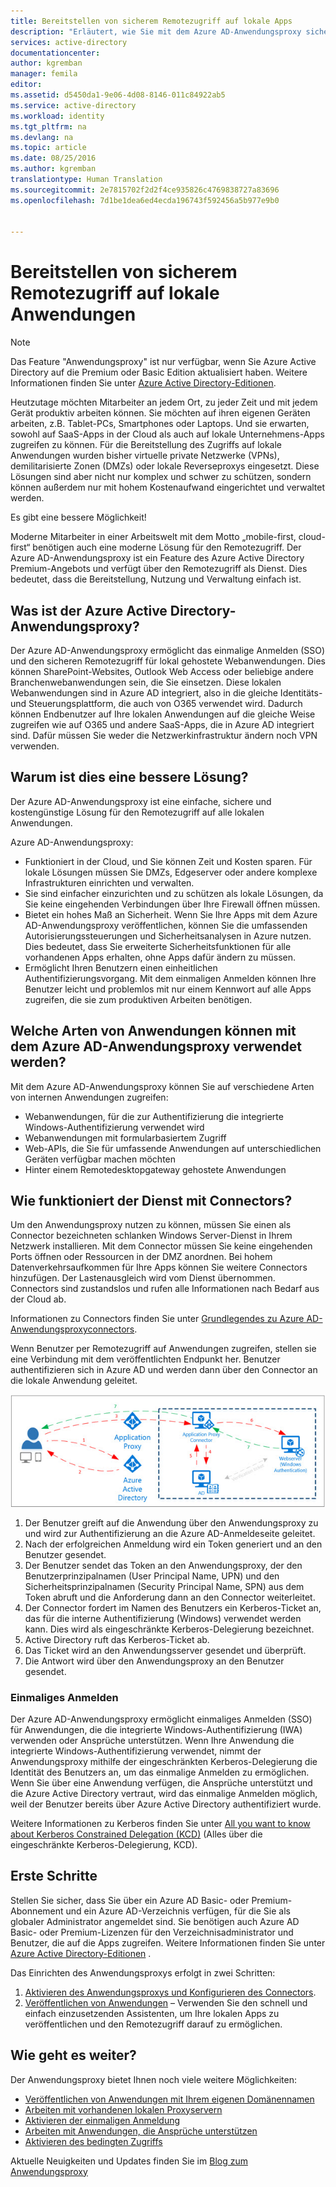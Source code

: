```yaml
---
title: Bereitstellen von sicherem Remotezugriff auf lokale Apps
description: "Erläutert, wie Sie mit dem Azure AD-Anwendungsproxy sicheren Remotezugriff auf Ihre lokalen Anwendungen bereitstellen können."
services: active-directory
documentationcenter: 
author: kgremban
manager: femila
editor: 
ms.assetid: d5450da1-9e06-4d08-8146-011c84922ab5
ms.service: active-directory
ms.workload: identity
ms.tgt_pltfrm: na
ms.devlang: na
ms.topic: article
ms.date: 08/25/2016
ms.author: kgremban
translationtype: Human Translation
ms.sourcegitcommit: 2e7815702f2d2f4ce935826c4769838727a83696
ms.openlocfilehash: 7d1be1dea6ed4ecda196743f592456a5b977e9b0


---
```

# <a name="how-to-provide-secure-remote-access-to-on-premises-applications"></a>Bereitstellen von sicherem Remotezugriff auf lokale Anwendungen
> [!NOTE]
> Das Feature "Anwendungsproxy" ist nur verfügbar, wenn Sie Azure Active Directory auf die Premium oder Basic Edition aktualisiert haben. Weitere Informationen finden Sie unter [Azure Active Directory-Editionen](active-directory-editions.md).
> 
> 

Heutzutage möchten Mitarbeiter an jedem Ort, zu jeder Zeit und mit jedem Gerät produktiv arbeiten können. Sie möchten auf ihren eigenen Geräten arbeiten, z.B. Tablet-PCs, Smartphones oder Laptops. Und sie erwarten, sowohl auf SaaS-Apps in der Cloud als auch auf lokale Unternehmens-Apps zugreifen zu können. Für die Bereitstellung des Zugriffs auf lokale Anwendungen wurden bisher virtuelle private Netzwerke (VPNs), demilitarisierte Zonen (DMZs) oder lokale Reverseproxys eingesetzt. Diese Lösungen sind aber nicht nur komplex und schwer zu schützen, sondern können außerdem nur mit hohem Kostenaufwand eingerichtet und verwaltet werden.

Es gibt eine bessere Möglichkeit!

Moderne Mitarbeiter in einer Arbeitswelt mit dem Motto „mobile-first, cloud-first“ benötigen auch eine moderne Lösung für den Remotezugriff. Der Azure AD-Anwendungsproxy ist ein Feature des Azure Active Directory Premium-Angebots und verfügt über den Remotezugriff als Dienst. Dies bedeutet, dass die Bereitstellung, Nutzung und Verwaltung einfach ist.

## <a name="what-is-azure-active-directory-application-proxy"></a>Was ist der Azure Active Directory-Anwendungsproxy?
Der Azure AD-Anwendungsproxy ermöglicht das einmalige Anmelden (SSO) und den sicheren Remotezugriff für lokal gehostete Webanwendungen. Dies können SharePoint-Websites, Outlook Web Access oder beliebige andere Branchenwebanwendungen sein, die Sie einsetzen. Diese lokalen Webanwendungen sind in Azure AD integriert, also in die gleiche Identitäts- und Steuerungsplattform, die auch von O365 verwendet wird. Dadurch können Endbenutzer auf Ihre lokalen Anwendungen auf die gleiche Weise zugreifen wie auf O365 und andere SaaS-Apps, die in Azure AD integriert sind. Dafür müssen Sie weder die Netzwerkinfrastruktur ändern noch VPN verwenden.

## <a name="why-is-this-a-better-solution"></a>Warum ist dies eine bessere Lösung?
Der Azure AD-Anwendungsproxy ist eine einfache, sichere und kostengünstige Lösung für den Remotezugriff auf alle lokalen Anwendungen.

Azure AD-Anwendungsproxy:  

* Funktioniert in der Cloud, und Sie können Zeit und Kosten sparen. Für lokale Lösungen müssen Sie DMZs, Edgeserver oder andere komplexe Infrastrukturen einrichten und verwalten.  
* Sie sind einfacher einzurichten und zu schützen als lokale Lösungen, da Sie keine eingehenden Verbindungen über Ihre Firewall öffnen müssen.  
* Bietet ein hohes Maß an Sicherheit. Wenn Sie Ihre Apps mit dem Azure AD-Anwendungsproxy veröffentlichen, können Sie die umfassenden Autorisierungssteuerungen und Sicherheitsanalysen in Azure nutzen. Dies bedeutet, dass Sie erweiterte Sicherheitsfunktionen für alle vorhandenen Apps erhalten, ohne Apps dafür ändern zu müssen.  
* Ermöglicht Ihren Benutzern einen einheitlichen Authentifizierungsvorgang. Mit dem einmaligen Anmelden können Ihre Benutzer leicht und problemlos mit nur einem Kennwort auf alle Apps zugreifen, die sie zum produktiven Arbeiten benötigen.  

## <a name="what-kind-of-applications-work-with-azure-ad-application-proxy"></a>Welche Arten von Anwendungen können mit dem Azure AD-Anwendungsproxy verwendet werden?
Mit dem Azure AD-Anwendungsproxy können Sie auf verschiedene Arten von internen Anwendungen zugreifen:

* Webanwendungen, für die zur Authentifizierung die integrierte Windows-Authentifizierung verwendet wird  
* Webanwendungen mit formularbasiertem Zugriff  
* Web-APIs, die Sie für umfassende Anwendungen auf unterschiedlichen Geräten verfügbar machen möchten  
* Hinter einem Remotedesktopgateway gehostete Anwendungen  

## <a name="how-does-the-service-work-with-connectors"></a>Wie funktioniert der Dienst mit Connectors?
Um den Anwendungsproxy nutzen zu können, müssen Sie einen als Connector bezeichneten schlanken Windows Server-Dienst in Ihrem Netzwerk installieren. Mit dem Connector müssen Sie keine eingehenden Ports öffnen oder Ressourcen in der DMZ anordnen. Bei hohem Datenverkehrsaufkommen für Ihre Apps können Sie weitere Connectors hinzufügen. Der Lastenausgleich wird vom Dienst übernommen. Connectors sind zustandslos und rufen alle Informationen nach Bedarf aus der Cloud ab.

Informationen zu Connectors finden Sie unter [Grundlegendes zu Azure AD-Anwendungsproxyconnectors](application-proxy-understand-connectors.md). 

Wenn Benutzer per Remotezugriff auf Anwendungen zugreifen, stellen sie eine Verbindung mit dem veröffentlichten Endpunkt her. Benutzer authentifizieren sich in Azure AD und werden dann über den Connector an die lokale Anwendung geleitet.

 ![Azure AD-Anwendungsproxy – Diagramm](./media/active-directory-appssoaccess-whatis/azureappproxxy.png)

1. Der Benutzer greift auf die Anwendung über den Anwendungsproxy zu und wird zur Authentifizierung an die Azure AD-Anmeldeseite geleitet.
2. Nach der erfolgreichen Anmeldung wird ein Token generiert und an den Benutzer gesendet.
3. Der Benutzer sendet das Token an den Anwendungsproxy, der den Benutzerprinzipalnamen (User Principal Name, UPN) und den Sicherheitsprinzipalnamen (Security Principal Name, SPN) aus dem Token abruft und die Anforderung dann an den Connector weiterleitet.
4. Der Connector fordert im Namen des Benutzers ein Kerberos-Ticket an, das für die interne Authentifizierung (Windows) verwendet werden kann. Dies wird als eingeschränkte Kerberos-Delegierung bezeichnet.
5. Active Directory ruft das Kerberos-Ticket ab.
6. Das Ticket wird an den Anwendungsserver gesendet und überprüft.
7. Die Antwort wird über den Anwendungsproxy an den Benutzer gesendet.

### <a name="single-sign-on"></a>Einmaliges Anmelden
Der Azure AD-Anwendungsproxy ermöglicht einmaliges Anmelden (SSO) für Anwendungen, die die integrierte Windows-Authentifizierung (IWA) verwenden oder Ansprüche unterstützen. Wenn Ihre Anwendung die integrierte Windows-Authentifizierung verwendet, nimmt der Anwendungsproxy mithilfe der eingeschränkten Kerberos-Delegierung die Identität des Benutzers an, um das einmalige Anmelden zu ermöglichen. Wenn Sie über eine Anwendung verfügen, die Ansprüche unterstützt und die Azure Active Directory vertraut, wird das einmalige Anmelden möglich, weil der Benutzer bereits über Azure Active Directory authentifiziert wurde.

Weitere Informationen zu Kerberos finden Sie unter [All you want to know about Kerberos Constrained Delegation (KCD)](https://blogs.technet.microsoft.com/applicationproxyblog/2015/09/21/all-you-want-to-know-about-kerberos-constrained-delegation-kcd) (Alles über die eingeschränkte Kerberos-Delegierung, KCD).

## <a name="how-to-get-started"></a>Erste Schritte
Stellen Sie sicher, dass Sie über ein Azure AD Basic- oder Premium-Abonnement und ein Azure AD-Verzeichnis verfügen, für die Sie als globaler Administrator angemeldet sind. Sie benötigen auch Azure AD Basic- oder Premium-Lizenzen für den Verzeichnisadministrator und Benutzer, die auf die Apps zugreifen. Weitere Informationen finden Sie unter [Azure Active Directory-Editionen](active-directory-editions.md) .

Das Einrichten des Anwendungsproxys erfolgt in zwei Schritten:

1. [Aktivieren des Anwendungsproxys und Konfigurieren des Connectors](active-directory-application-proxy-enable.md).    
2. [Veröffentlichen von Anwendungen](active-directory-application-proxy-publish.md) – Verwenden Sie den schnell und einfach einzusetzenden Assistenten, um Ihre lokalen Apps zu veröffentlichen und den Remotezugriff darauf zu ermöglichen.

## <a name="whats-next"></a>Wie geht es weiter?
Der Anwendungsproxy bietet Ihnen noch viele weitere Möglichkeiten:

* [Veröffentlichen von Anwendungen mit Ihrem eigenen Domänennamen](active-directory-application-proxy-custom-domains.md)
* [Arbeiten mit vorhandenen lokalen Proxyservern](application-proxy-working-with-proxy-servers.md) 
* [Aktivieren der einmaligen Anmeldung](active-directory-application-proxy-sso-using-kcd.md)
* [Arbeiten mit Anwendungen, die Ansprüche unterstützen](active-directory-application-proxy-claims-aware-apps.md)
* [Aktivieren des bedingten Zugriffs](active-directory-application-proxy-conditional-access.md)

Aktuelle Neuigkeiten und Updates finden Sie im [Blog zum Anwendungsproxy](http://blogs.technet.com/b/applicationproxyblog/)




<!--HONumber=Feb17_HO2-->


